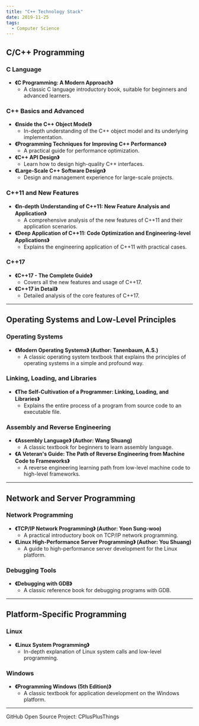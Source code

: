 ```yaml
---
title: "C++ Technology Stack"
date: 2019-11-25
tags:
  - Computer Science
---
```

## **C/C++ Programming**
### **C Language**
- **《C Programming: A Modern Approach》**  
  - A classic C language introductory book, suitable for beginners and advanced learners.
### **C++ Basics and Advanced**
- **《Inside the C++ Object Model》**  
  - In-depth understanding of the C++ object model and its underlying implementation.
- **《Programming Techniques for Improving C++ Performance》**  
  - A practical guide for performance optimization.
- **《C++ API Design》**  
  - Learn how to design high-quality C++ interfaces.
- **《Large-Scale C++ Software Design》**  
  - Design and management experience for large-scale projects.
### **C++11 and New Features**
- **《In-depth Understanding of C++11: New Feature Analysis and Application》**  
  - A comprehensive analysis of the new features of C++11 and their application scenarios.
- **《Deep Application of C++11: Code Optimization and Engineering-level Applications》**  
  - Explains the engineering application of C++11 with practical cases.
### **C++17**
- **《C++17 - The Complete Guide》**  
  - Covers all the new features and usage of C++17.
- **《C++17 in Detail》**  
  - Detailed analysis of the core features of C++17.
---
## **Operating Systems and Low-Level Principles**
### **Operating Systems**
- **《Modern Operating Systems》 (Author: Tanenbaum, A.S.)**  
  - A classic operating system textbook that explains the principles of operating systems in a simple and profound way.
### **Linking, Loading, and Libraries**
- **《The Self-Cultivation of a Programmer: Linking, Loading, and Libraries》**  
  - Explains the entire process of a program from source code to an executable file.
### **Assembly and Reverse Engineering**
- **《Assembly Language》 (Author: Wang Shuang)**  
  - A classic textbook for beginners to learn assembly language.
- **《A Veteran's Guide: The Path of Reverse Engineering from Machine Code to Frameworks》**  
  - A reverse engineering learning path from low-level machine code to high-level frameworks.
---
## **Network and Server Programming**
### **Network Programming**
- **《TCP/IP Network Programming》 (Author: Yoon Sung-woo)**  
  - A practical introductory book on TCP/IP network programming.
- **《Linux High-Performance Server Programming》 (Author: You Shuang)**  
  - A guide to high-performance server development for the Linux platform.
### **Debugging Tools**
- **《Debugging with GDB》**  
  - A classic reference book for debugging programs with GDB.
---
## **Platform-Specific Programming**
### **Linux**
- **《Linux System Programming》**  
  - In-depth explanation of Linux system calls and low-level programming.
### **Windows**
- **《Programming Windows (5th Edition)》**  
  - A classic textbook for application development on the Windows platform.
---
GitHub Open Source Project: CPlusPlusThings
